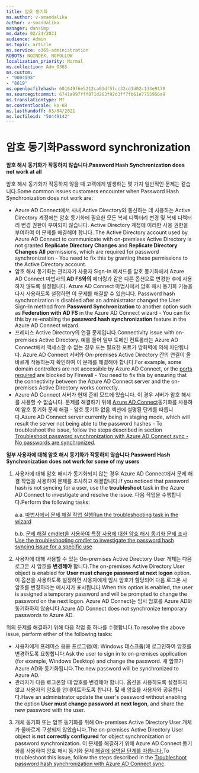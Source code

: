 ```yaml
---
title: 암호 동기화
ms.author: v-smandalika
author: v-smandalika
manager: dansimp
ms.date: 02/24/2021
audience: Admin
ms.topic: article
ms.service: o365-administration
ROBOTS: NOINDEX, NOFOLLOW
localization_priority: Normal
ms.collection: Adm_O365
ms.custom:
- "9004595"
- "8619"
ms.openlocfilehash: 601649f6e5212ca03df5fcc32cd1d02c133e9170
ms.sourcegitcommit: 6741a997fff871d263f92d3ff7fb61e7755956a9
ms.translationtype: MT
ms.contentlocale: ko-KR
ms.lasthandoff: 03/04/2021
ms.locfileid: "50449142"
---
```

# <a name="password-synchronization"></a><span data-ttu-id="c36e3-102">암호 동기화</span><span class="sxs-lookup"><span data-stu-id="c36e3-102">Password synchronization</span></span>

<span data-ttu-id="c36e3-103">**암호 해시 동기화가 작동하지 않습니다.**</span><span class="sxs-lookup"><span data-stu-id="c36e3-103">**Password Hash Synchronization does not work at all**</span></span>

<span data-ttu-id="c36e3-104">암호 해시 동기화가 작동하지 않을 때 고객에게 발생하는 몇 가지 일반적인 문제는 같습니다.</span><span class="sxs-lookup"><span data-stu-id="c36e3-104">Some common issues customers encounter when Password Hash Synchronization does not work are:</span></span>

- <span data-ttu-id="c36e3-105">Azure AD Connect에서 사내 Active Directory와 통신하는 데 사용하는  Active Directory 계정에는 암호 동기화에 필요한 모든 복제 디렉터리 변경 및 복제 디렉터리 변경 권한이 부여되지 않습니다. Active Directory 계정에 이러한 사용 권한을 부여하여 이 문제를 해결해야 합니다. </span><span class="sxs-lookup"><span data-stu-id="c36e3-105">The Active Directory account used by Azure AD Connect to communicate with on-premises Active Directory is not granted **Replicate Directory Changes** and **Replicate Directory Changes All** permissions, which are required for password synchronization - You need to fix this by granting these permissions to the Active Directory account.</span></span>
- <span data-ttu-id="c36e3-106">암호 해시 동기화는 관리자가 사용자 Sign-In 메서드를 암호 동기화에서 Azure AD Connect 마법사의 **AD FS와의** 페더링과 같은 다른 옵션으로 변경한  후에 사용하지 않도록 설정됩니다. Azure AD Connect 마법사에서 암호 해시 동기화 기능을 다시 사용하도록 설정하면 이 문제를 해결할 수 있습니다. </span><span class="sxs-lookup"><span data-stu-id="c36e3-106">Password hash synchronization is disabled after an administrator changed the User Sign-In method from **Password Synchronization** to another option such as **Federation with AD FS** in the Azure AD Connect wizard - You can fix this by re-enabling the **password hash synchronization** feature in the Azure AD Connect wizard.</span></span>
- <span data-ttu-id="c36e3-107">프레미스 Active Directory의 연결 문제입니다.</span><span class="sxs-lookup"><span data-stu-id="c36e3-107">Connectivity issue with on-premises Active Directory.</span></span> <span data-ttu-id="c36e3-108">예를 들어 일부 도메인 컨트롤러는 Azure AD Connect에서 [](https://docs.microsoft.com/azure/active-directory/hybrid/reference-connect-ports) 액세스할 수 없는 경우 또는 필요한 포트가 방화벽에 의해 차단됩니다. Azure AD Connect 서버와 On-premises Active Directory 간의 연결이 올바르게 작동하는지 확인하여 이 문제를 해결해야 합니다.</span><span class="sxs-lookup"><span data-stu-id="c36e3-108">For example, some domain controllers are not accessible by Azure AD Connect, or the [ports required](https://docs.microsoft.com/azure/active-directory/hybrid/reference-connect-ports) are blocked by Firewall - You need to fix this by ensuring that the connectivity between the Azure AD Connect server and the on-premises Active Directory works correctly.</span></span>
- <span data-ttu-id="c36e3-109">Azure AD Connect 서버가 현재 준비 모드에 있습니다. 이 경우 서버가 암호 해시를 사용할 수 없습니다. 문제를 해결하기 위해 [Azure AD Connect](https://docs.microsoft.com/azure/active-directory/hybrid/tshoot-connect-password-hash-synchronization)동기화를 사용하여 암호 동기화 문제 해결 - 암호 동기화 없음 섹션에 설명된 단계를 따릅니다.</span><span class="sxs-lookup"><span data-stu-id="c36e3-109">Azure AD Connect server currently being in staging mode, which will result the server not being able to the password hashes - To troubleshoot the issue, follow the steps described in section [Troubleshoot password synchronization with Azure AD Connect sync - No passwords are synchronized](https://docs.microsoft.com/azure/active-directory/hybrid/tshoot-connect-password-hash-synchronization).</span></span>

<span data-ttu-id="c36e3-110">**일부 사용자에 대해 암호 해시 동기화가 작동하지 않습니다.**</span><span class="sxs-lookup"><span data-stu-id="c36e3-110">**Password Hash Synchronization does not work for some of my users**</span></span>

1. <span data-ttu-id="c36e3-111">사용자에 대해 암호 해시가 동기화되지 않는 경우  Azure AD Connect에서 문제 해결 작업을 사용하여 문제를 조사하고 해결합니다.</span><span class="sxs-lookup"><span data-stu-id="c36e3-111">If you noticed that password hash is not syncing for a user, use the **troubleshoot** task in the Azure AD Connect to investigate and resolve the issue.</span></span> <span data-ttu-id="c36e3-112">다음 작업을 수행합니다.</span><span class="sxs-lookup"><span data-stu-id="c36e3-112">Perform the following tasks:</span></span>

    <span data-ttu-id="c36e3-113">a.</span><span class="sxs-lookup"><span data-stu-id="c36e3-113">a.</span></span> [<span data-ttu-id="c36e3-114">마법사에서 문제 해결 작업 실행</span><span class="sxs-lookup"><span data-stu-id="c36e3-114">Run the troubleshooting task in the wizard</span></span>](https://docs.microsoft.com/azure/active-directory/hybrid/tshoot-connect-objectsync)

    <span data-ttu-id="c36e3-115">b.</span><span class="sxs-lookup"><span data-stu-id="c36e3-115">b.</span></span> [<span data-ttu-id="c36e3-116">문제 해결 cmdlet을 사용하여 특정 사용에 대한 암호 해시 동기화 문제 조사</span><span class="sxs-lookup"><span data-stu-id="c36e3-116">Use the troubleshooting cmdlet to investigate the password hash syncing issue for a specific use</span></span>](https://docs.microsoft.com/azure/active-directory/hybrid/tshoot-connect-password-hash-synchronization)

2. <span data-ttu-id="c36e3-117">사용자에 대해 사용할 수 있는 On-premises Active Directory User 개체는 다음 로그온 시 암호를 **변경해야** 합니다.</span><span class="sxs-lookup"><span data-stu-id="c36e3-117">The on-premises Active Directory User object is enabled for **User must change password at next logon** option.</span></span> <span data-ttu-id="c36e3-118">이 옵션을 사용하도록 설정하면 사용자에게 임시 암호가 할당되어 다음 로그온 시 암호를 변경하라는 메시지가 표시됩니다.</span><span class="sxs-lookup"><span data-stu-id="c36e3-118">When this option is enabled, the user is assigned a temporary password and will be prompted to change the password on the next logon.</span></span> <span data-ttu-id="c36e3-119">Azure AD Connect는 임시 암호를 Azure AD와 동기화하지 않습니다.</span><span class="sxs-lookup"><span data-stu-id="c36e3-119">Azure AD Connect does not synchronize temporary passwords to Azure AD.</span></span>

<span data-ttu-id="c36e3-120">위의 문제를 해결하기 위해 다음 작업 중 하나를 수행합니다.</span><span class="sxs-lookup"><span data-stu-id="c36e3-120">To resolve the above issue, perform either of the following tasks:</span></span>

- <span data-ttu-id="c36e3-121">사용자에게 프레미스 응용 프로그램(예: Windows 데스크톱)에 로그인하여 암호를 변경하도록 요청합니다.</span><span class="sxs-lookup"><span data-stu-id="c36e3-121">Ask the user to sign in to on-premises application (for example, Windows Desktop) and change the password.</span></span> <span data-ttu-id="c36e3-122">새 암호가 Azure AD와 동기화됩니다.</span><span class="sxs-lookup"><span data-stu-id="c36e3-122">The new password will be synchronized to Azure AD.</span></span>
- <span data-ttu-id="c36e3-123">관리자가 다음 로그온할 때 암호를 변경해야 합니다. 옵션을 사용하도록 설정하지 않고 사용자의 암호를 업데이트하도록 합니다. **및** 새 암호를 사용자와 공유합니다.</span><span class="sxs-lookup"><span data-stu-id="c36e3-123">Have an administrator update the user's password without enabling the option **User must change password at next logon**, and share the new password with the user.</span></span>

3. <span data-ttu-id="c36e3-124">개체 동기화 또는 암호 동기화를  위해 On-premises Active Directory User 개체가 올바르게 구성되지 않았습니다.</span><span class="sxs-lookup"><span data-stu-id="c36e3-124">The on-premises Active Directory User object is **not correctly configured** for object synchronization or password synchronization.</span></span> <span data-ttu-id="c36e3-125">이 문제를 해결하기 위해 Azure AD Connect 동기화를 사용하여 암호 해시 동기화 문제 [해결에 설명된 단계를 따릅니다.](https://docs.microsoft.com/azure/active-directory/hybrid/tshoot-connect-password-hash-synchronization)</span><span class="sxs-lookup"><span data-stu-id="c36e3-125">To troubleshoot this issue, follow the steps described in the [Troubleshoot password hash synchronization with Azure AD Connect sync](https://docs.microsoft.com/azure/active-directory/hybrid/tshoot-connect-password-hash-synchronization).</span></span>







